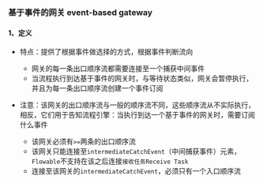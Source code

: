 ###  基于事件的网关 event-based gateway

#### 1、定义
* 特点：提供了根据事件做选择的方式，根据事件判断流向
  * 网关的每一条出口顺序流都需要连接至一个捕获中间事件
  * 当流程执行到达基于事件的网关时，与等待状态类似，网关会暂停执行，并且为每一条出口顺序流创建一个事件订阅

* 注意：该网关的出口顺序流与一般的顺序流不同，这些顺序流从不实际执行，相反，它们用于告知流程引擎：当执行到达一个基于事件的网关时，需要订阅什么事件
  * 该网关必须有`>=`两条的出口顺序流
  * 该网关只能连接至`intermediateCatchEvent`（中间捕获事件）元素，`Flowable`不支持在该之后连接`接收任务Receive Task`
  * 连接至该网关的`intermediateCatchEvent`，必须只有一个入口顺序流

 
